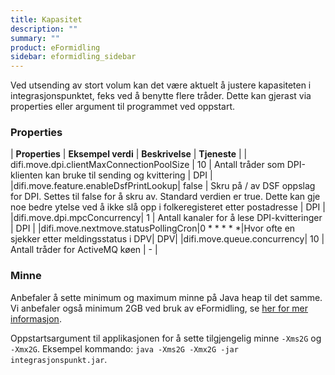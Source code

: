 ```yaml
---
title: Kapasitet
description: ""
summary: ""
product: eFormidling
sidebar: eformidling_sidebar
---
```


Ved utsending av stort volum kan det være aktuelt å justere kapasiteten i integrasjonspunktet, feks ved å benytte flere tråder. Dette kan gjerast via properties eller argument til programmet ved oppstart. 

### Properties 

 | **Properties** | **Eksempel verdi** | **Beskrivelse** | **Tjeneste** |
| difi.move.dpi.clientMaxConnectionPoolSize | 10 | Antall tråder som DPI-klienten kan bruke til sending og kvittering | DPI |
|difi.move.feature.enableDsfPrintLookup| false | Skru på / av DSF oppslag for DPI. Settes til false for å skru av. Standard verdien er true. Dette kan gje noe bedre ytelse ved å ikke slå opp i folkeregisteret etter postadresse | DPI |
|difi.move.dpi.mpcConcurrency| 1 | Antall kanaler for å lese DPI-kvitteringer | DPI |
|difi.move.nextmove.statusPollingCron|0 * * * * *|Hvor ofte en sjekker etter meldingsstatus i DPV| DPV|
|difi.move.queue.concurrency| 10 | Antall tråder for ActiveMQ køen | - |


### Minne 

Anbefaler å sette minimum og maximum minne på Java heap til det samme. Vi anbefaler også minimum 2GB ved bruk av eFormidling, se [her for mer informasjon](../Drift/forberede_installasjon#dette-gjør-du-før-installasjon-av-integrasjonspunktet). 

Oppstartsargument til applikasjonen for å sette tilgjengelig minne ```-Xms2G``` og ```-Xmx2G```. Eksempel kommando: ```java -Xms2G -Xmx2G -jar integrasjonspunkt.jar```. 
